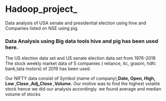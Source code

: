 # Hadoop_project_
Data analysis of USA senate and presidential election using hive and Companies listed on NSE using pig. 

### Data Analysis using Big data tools hive and pig has been used here.

The US election data set and US senate election data set from 1976-2018
The stock weekly market data of 5 companies ( reliance, itc, grasim, hdfc bank,tata motors) of 2019 has been used.

Our NIFTY data consist of Symbol (name of company),**Date, Open, High, Low ,Close ,Adj_Close ,Volume.**
Our motive was to find the highest volatile stock hence we did our analysis accordingly.
we found average and median volume of stocks


